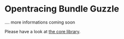 # Opentracing Bundle Guzzle

.... more informations coming soon

Please have a look at [the core library](https://github.com/auxmoney/OpentracingBundle-core/blob/master/README.md).